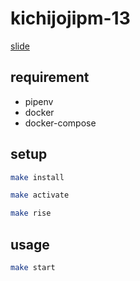 # kichijojipm-13

[slide](https://nbviewer.jupyter.org/format/slides/github/grimrose/kichijojipm-13/blob/master/LT.ipynb#/)

## requirement

* pipenv
* docker
* docker-compose

## setup

```sh
make install
```

```sh
make activate
```

``` sh
make rise
```

## usage

```sh
make start
```

